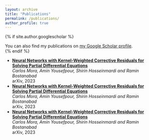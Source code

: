 ```yaml
---
layout: archive
title: "Publications"
permalink: /publications/
author_profile: true
---
```


{% if site.author.googlescholar %}
  <div class="wordwrap">You can also find my publications on <a href="{{site.author.googlescholar}}">my Google Scholar profile</a>.</div>
{% endif %}

- **[Neural Networks with Kernel-Weighted Corrective Residuals for Solving Partial Differential Equations](https://arxiv.org/abs/2401.03492)**  
  *Carlos Mora, Amin Yousefpour, Shirin Hosseinmardi and Ramin Bostanabad*  
  arXiv, 2023
- **[Neural Networks with Kernel-Weighted Corrective Residuals for Solving Partial Differential Equations](https://arxiv.org/abs/2401.03492)**  
  *Carlos Mora, Amin Yousefpour, Shirin Hosseinmardi and Ramin Bostanabad*  
  arXiv, 2023
- **[Neural Networks with Kernel-Weighted Corrective Residuals for Solving Partial Differential Equations](https://arxiv.org/abs/2401.03492)**  
  *Carlos Mora, Amin Yousefpour, Shirin Hosseinmardi and Ramin Bostanabad*  
  arXiv, 2023

<!-- {% include base_path %}

{% for post in site.publications reversed %}
  {% include archive-single.html %}
{% endfor %} -->


